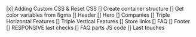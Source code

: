 [x] Adding Custom CSS & Reset CSS
[] Create container structure
[] Get color variables from figma
[] Header
[] Hero
[] Companies
[] Triple Horizontal Features
[] Triple Vertical Features
[] Store links
[] FAQ
[] Footer
[] RESPONSIVE last checks
[] FAQ parts JS code
[] Last touches
